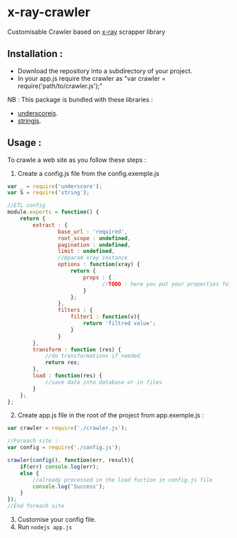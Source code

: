 # x-ray-crawler
Customisable Crawler based on [x-ray](https://github.com/lapwinglabs/x-ray/) scrapper library

## Installation :
- Download the repository into a subdirectory of your project.  
- In your app.js require the crawler as "var crawler = require('path/to/crawler.js');"  

NB : This package is bundled with these libraries :
- [underscorejs](http://underscorejs.org).  
- [stringjs](http://stringjs.com/).  

## Usage :
To crawle a web site as you follow these steps :  
1. Create a config.js file from the config.exemple.js  
```js
var _ = require('underscore');
var S = require('string');

//ETL config
module.exports = function() {
	return {
		extract : {
				base_url : 'required',
				root_scope : undefined,
				pagination : undefined,
				limit : undefined,
				//@param xray instance
				options : function(xray) {
					return {
						props : {
							  //TODO : here you put your properties following the x-ray selectors
						}
					};
				},
				filters : {
					filter1 : function(v){
						return 'filtred value';
					}
				}
		},
		transform : function (res) {
			//do transformations if needed
			return res;
		},
		load : function(res) {
			//save data into database or in files
		}
	};
};

```` 

2. Create app.js file in the root of the project from app.exemple.js :
```js
var crawler = require('./crawler.js');

//Foreach site :
var config = require('./config.js');

crawler(config(), function(err, result){
	if(err) console.log(err);
	else {
		//already processed in the load fuction in config.js file
		console.log('Success');
	}
});
//End foreach site

```

3. Customise your config file.
5. Run `nodejs app.js`

